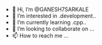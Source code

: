 - 👋 Hi, I’m @GANESH7SARKALE
- 👀 I’m interested in .development..
- 🌱 I’m currently learning .cpp..
- 💞️ I’m looking to collaborate on ...
- 📫 How to reach me ...

<!---
GANESH7SARKALE/GANESH7SARKALE is a ✨ special ✨ repository because its `README.md` (this file) appears on your GitHub profile.
You can click the Preview link to take a look at your changes.
--->
